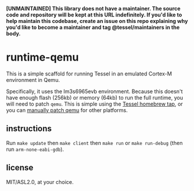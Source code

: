 **[UNMAINTAINED] This library does not have a maintainer. The source code and repository will be kept at this URL indefinitely. If you'd like to help maintain this codebase, create an issue on this repo explaining why you'd like to become a maintainer and tag @tessel/maintainers in the body.**

# runtime-qemu

This is a simple scaffold for running Tessel in an emulated Cortex-M environment in Qemu.

Specifically, it uses the lm3s6965evb environment. Because this doesn't have enough flash (256kb) or memory (64kb) to run the full runtime, you will need to patch `qemu`. This is simple using the [Tessel homebrew tap](https://github.com/tessel/homebrew-tools), or you can [manually patch qemu](https://github.com/tessel/homebrew-tools/blob/master/qemu.rb#L47) for other platforms.

## instructions

Run `make update` then `make client` then `make run` or `make run-debug` (then run `arm-none-eabi-gdb`).

## license

MIT/ASL2.0, at your choice.
